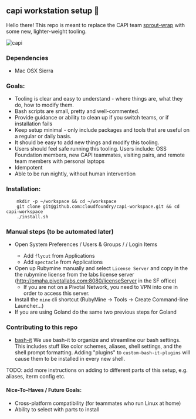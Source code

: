 ## capi workstation setup 🐋

Hello there! This repo is meant to replace the CAPI team [sprout-wrap](https://www.github.com/cloudfoundry/sprout-capi) with some new, lighter-weight tooling.

![capi](https://im-01.gifer.com/9Y0s.gif)

### Dependencies
* Mac OSX Sierra

### Goals:
* Tooling is clear and easy to understand - where things are, what they do, how to modify them.
* Bash scripts are small, pretty and well-commented.
* Provide guidance or ability to clean up if you switch teams, or if installation fails
* Keep setup minimal - only include packages and tools that are useful on a regular or daily basis.
* It should be easy to add new things and modify this tooling.
* Users should feel safe running this tooling. Users include: OSS Foundation members, new
  CAPI teammates, visiting pairs, and remote team members with personal laptops
* Idempotent
* Able to be run nightly, without human intervention

### Installation:
```
    mkdir -p ~/workspace && cd ~/workspace
    git clone git@github.com:cloudfoundry/capi-workspace.git && cd capi-workspace
    ./install.sh
```

### Manual steps (to be automated later)
* Open System Preferences / Users & Groups / <user> / Login Items
    * Add `flycut` from Applications
    * Add `spectacle` from Applications
* Open up Rubymine manually and select `License Server` and copy in the the rubymine license from the labs license server (http://omaha.pivotallabs.com:8080/licenseServer in the SF office)
  - If you are not on a Pivotal Network, you need to VPN into one in order to access this server.
* Install the `mine` cli shortcut (RubyMine -> Tools -> Create Command-line Launcher...)
* If you are using Goland do the same two previous steps for Goland

### Contributing to this repo
* [bash-it](https://github.com/Bash-it/bash-it) We use bash-it to organize and streamline our bash settings. This includes stuff like color schemes, aliases, shell settings, and the shell prompt formatting. Adding "plugins" to `custom-bash-it-plugins` will cause them to be installed in every new shell.

TODO: add more instructions on adding to different parts of this setup, e.g. aliases, iterm config etc.

#### Nice-To-Haves / Future Goals:
* Cross-platform compatibility (for teammates who run Linux at home)
* Ability to select with parts to install
